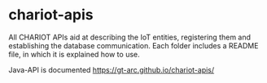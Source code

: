 # chariot-apis
All CHARIOT APIs aid at describing the IoT entities, registering them and establishing the database communication. 
Each folder includes a README file, in which it is explained how to use.

Java-API is documented https://gt-arc.github.io/chariot-apis/
